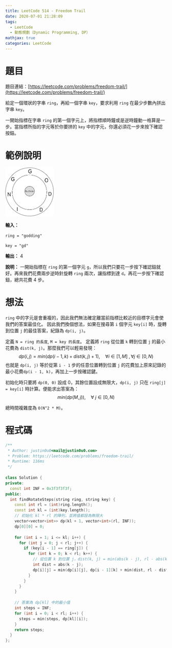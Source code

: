 ```yaml
---
title: LeetCode 514 - Freedom Trail
date: 2020-07-01 21:28:09
tags:
  - LeetCode
  - 動態規劃（Dynamic Programming, DP）
mathjax: true
categories: LeetCode
---
```


# 題目
題目連結：[https://leetcode.com/problems/freedom-trail/](https://leetcode.com/problems/freedom-trail/)

給定一個環狀的字串 `ring`，再給一個字串 `key`，要求利用 `ring` 在最少步數內拼出字串 `key`。

一開始指標在字串 `ring` 的第一個字元上，將指標順時鐘或是逆時鐘動一格算是一步。當指標所指的字元等於你要拼的 `key` 中的字元，你還必須花一步來按下確認按鈕。

# 範例說明
<img src="/assets/LeetCode-Freedom-Trail/freedom-trail-ring.jpg" width="30%" />

<!-- more -->

**輸入：**

`ring = "godding"`

`key = "gd"`

**輸出：** 4

**說明：** 一開始指標在 `ring` 的第一個字元 `g`，所以我們只要花一步按下確認鈕就好。再來我們花費兩步逆時針旋轉 `ring` 兩次，讓指標到達 `d`。再花一步按下確認鈕，總共花費 4 步。

# 想法
`ring` 中的字元是會重複的，因此我們無法確定離當前指標比較近的目標字元會使我們的答案最佳化。
因此我們換個想法，如果在搜尋第 `i` 個字元 `key[i]` 時，旋轉到位置 `j` 的最佳答案，紀錄為 `dp(i, j)`。

定義 `N = ring 的長度`, `M = key 的長度`。
定義將 `ring` 從位置 `k` 轉到位置 `j` 的最小花費為 `dist(k, j)`。那麼我們可以輕易發現：
$$dp(i, j) = min(dp(i - 1,k)+dist(k,j)+1), \quad \forall i \in [1, M]\ ,\forall j \in [0, N) $$
也就是 `dp(i, j)` 等於從第 `i - 1` 步的任意位置轉到位置 `j` 的花費加上原來記錄的最小花費`dp(i - 1, k)`，再加上一步按確認鍵。

初始化時只要將 `dp(0, 0)` 設成 0，其餘位置設成無限大，`dp(i, j)` 只在 `ring[j] = key[i]` 時計算。便能求出答案為：
$$min(dp(M, j)), \quad \forall\ j \in [0, N)$$

總時間複雜度為 `O(N^2 * M)`。

# 程式碼
```cpp
/**
 * Author: justin0u0<mail@justin0u0.com>
 * Problem: https://leetcode.com/problems/freedom-trail/
 * Runtime: 116ms
 */

class Solution {
private:
  const int INF = 0x3f3f3f3f;
public:
  int findRotateSteps(string ring, string key) {
    const int rl = (int)ring.length();
    const int kl = (int)key.length();
    // 初始化 kl * rl 的陣列，並將值都設為無限大
    vector<vector<int>> dp(kl + 1, vector<int>(rl, INF));
    dp[0][0] = 0;

    for (int i = 1; i <= kl; i++) {
      for (int j = 0; j < rl; j++) {
        if (key[i - 1] == ring[j]) {
          for (int k = 0; k < rl; k++) {
            // 從位置 k 到位置 j，dist(k, j) = min(abs(k - j), rl - abs(k - j)) + 1
            int dist = abs(k - j);
            dp[i][j] = min(dp[i][j], dp[i - 1][k] + min(dist, rl - dist) + 1);
          }
        }
      }
    }

    // 答案為 dp[kl] 中的最小值
    int steps = INF;
    for (int i = 0; i < rl; i++) {
      steps = min(steps, dp[kl][i]);
    }
    return steps;
  }
};

```
